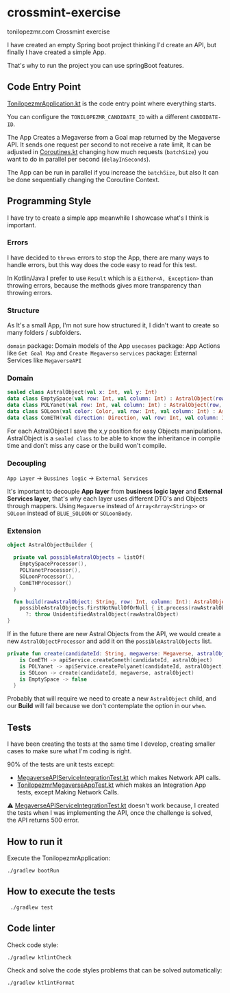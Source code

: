 # crossmint-exercise

tonilopezmr.com Crossmint exercise

I have created an empty Spring boot project thinking I'd create an API, but finally I have created a simple App.

That's why to run the project you can use springBoot features.

## Code Entry Point

[TonilopezmrApplication.kt](src%2Fmain%2Fkotlin%2Fcom%2Fcrossmint%2Ftonilopezmr%2FTonilopezmrApplication.kt) 
is the code entry point where everything starts.

You can configure the `TONILOPEZMR_CANDIDATE_ID` with a different `CANDIDATE-ID`.

The App Creates a Megaverse from a Goal map returned by the Megaverse API. 
It sends one request per second to not receive a rate limit, It can be adjusted in [Coroutines.kt](src%2Fmain%2Fkotlin%2Fcom%2Fcrossmint%2Ftonilopezmr%2FCoroutines.kt) changing how much requests (`batchSize`) you want to do in parallel per second (`delayInSeconds`).

The App can be run in parallel if you increase the `batchSize`, but also It can be done sequentially changing the Coroutine Context.

## Programming Style

I have try to create a simple app meanwhile I showcase what's I think is important.

### Errors 

I have decided to `throws` errors to stop the App, there are many ways to handle errors, but this way does the code easy to read for this test.

In Kotlin/Java I prefer to use `Result` which is a `Either<A, Exception>` than throwing errors, because the methods gives more transparency than throwing errors.

### Structure

As It's a small App, I'm not sure how structured it, I didn't want to create so many folders / subfolders.

`domain` package: Domain models of the App
`usecases` package: App Actions like `Get Goal Map` and `Create Megaverso`
`services` package: External Services like `MegaverseAPI`


### Domain

```kotlin
sealed class AstralObject(val x: Int, val y: Int)
data class EmptySpace(val row: Int, val column: Int) : AstralObject(row, column)
data class POLYanet(val row: Int, val column: Int) : AstralObject(row, column)
data class SOLoon(val color: Color, val row: Int, val column: Int) : AstralObject(row, column)
data class ComETH(val direction: Direction, val row: Int, val column: Int) : AstralObject(row, column)
```

For each AstralObject I save the x,y position for easy Objects manipulations.
AstralObject is a `sealed class` to be able to know the inheritance in compile time and don't miss any case or the build won't compile.

### Decoupling

`App Layer` -> `Bussines logic` -> `External Services`

It's important to decouple **App layer** from **business logic layer** and **External Services layer**, that's why each layer 
uses different DTO's and Objects through mappers. Using `Megaverse` instead of `Array<Array<String>>` or `SOLoon` instead of `BLUE_SOLOON` or `SOLoonBody`.

### Extension

```kotlin
object AstralObjectBuilder {

  private val possibleAstralObjects = listOf(
    EmptySpaceProcessor(),
    POLYanetProcessor(),
    SOLoonProcessor(),
    ComETHProcessor()
  )

  fun build(rawAstralObject: String, row: Int, column: Int): AstralObject =
    possibleAstralObjects.firstNotNullOfOrNull { it.process(rawAstralObject, row, column) }
      ?: throw UnidentifiedAstralObject(rawAstralObject)
}
```

If in the future there are new Astral Objects from the API, we would create a new `AstralObjectProcessor` and add it on the `possibleAstralObjects` list.

```kotlin
private fun create(candidateId: String, megaverse: Megaverse, astralObject: AstralObject) = when (astralObject) {
    is ComETH -> apiService.createCometh(candidateId, astralObject)
    is POLYanet -> apiService.createPolyanet(candidateId, astralObject)
    is SOLoon -> create(candidateId, megaverse, astralObject)
    is EmptySpace -> false
  }
```

Probably that will require we need to create a new `AstralObject` child, and our **Build** will fail because we don't contemplate the option in our `when`.

## Tests

I have been creating the tests at the same time I develop, creating smaller cases to make sure what I'm coding is right.

90% of the tests are unit tests except:

* [MegaverseAPIServiceIntegrationTest.kt](src%2Ftest%2Fkotlin%2Fcom%2Fcrossmint%2Ftonilopezmr%2Fintegration%2Fservices%2FMegaverseAPIServiceIntegrationTest.kt) which makes Network API calls.
* [TonilopezmrMegaverseAppTest.kt](src%2Ftest%2Fkotlin%2Fcom%2Fcrossmint%2Ftonilopezmr%2FTonilopezmrMegaverseAppTest.kt) which makes an Integration App tests, except Making Network Calls.

⚠️ [MegaverseAPIServiceIntegrationTest.kt](src%2Ftest%2Fkotlin%2Fcom%2Fcrossmint%2Ftonilopezmr%2Fintegration%2Fservices%2FMegaverseAPIServiceIntegrationTest.kt) doesn't work because, I created the tests when I was implementing the API, once the challenge is solved, the API returns 500 error.

## How to run it

Execute the TonilopezmrApplication:

 ```
./gradlew bootRun
```

## How to execute the tests

```
 ./gradlew test
```

## Code linter

Check code style:

```
./gradlew ktlintCheck
```

Check and solve the code styles problems that can be solved automatically:
```
./gradlew ktlintFormat
```
